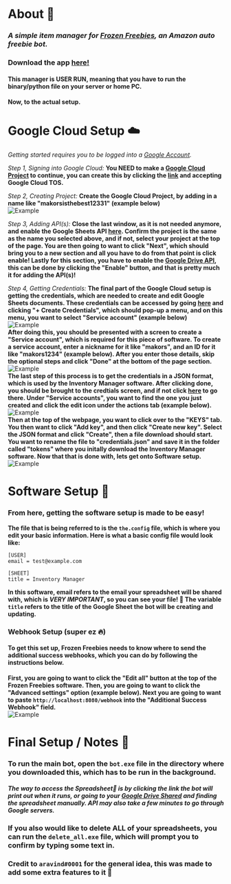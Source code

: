 # About 📜
### *A **simple** item manager for [Frozen Freebies](https://frozensoftware.com/), an Amazon auto freebie bot.*
### Download the app [here!](https://github.com/makors/inventory-manager/releases/download/cool/app.zip)
#### This manager is **USER RUN**, meaning that you have to run the binary/python file on your server or home PC.

#### **Now, to the actual setup.**

# Google Cloud Setup ☁️
*Getting started requires you to be logged into a [Google Account](https://accounts.google.com).*

*Step 1, Signing into Google Cloud:* **You NEED to make a [Google Cloud Project](https://console.cloud.google.com/projectcreate) to continue, you can create this by clicking the [link](https://console.cloud.google.com/projectcreate) and accepting Google Cloud TOS.**

*Step 2, Creating Project:* **Create the Google Cloud Project, by adding in a name like "makorsisthebest12331" (example below)**  
![Example](https://i.ibb.co/SvD223Z/image.png)

*Step 3, Adding API(s):* **Close the last window, as it is not needed anymore, and enable the Google Sheets API [here](https://console.cloud.google.com/flows/enableapi?apiid=sheets.googleapis.com). Confirm the project is the same as the name you selected above, and if not, select your project at the top of the page. You are then going to want to click "Next", which should bring you to a new section and all you have to do from that point is click enable! Lastly for this section, you have to enable the [Google Drive API](https://console.cloud.google.com/apis/library/drive.googleapis.com), this can be done by clicking the "Enable" button, and that is pretty much it for adding the API(s)!**

*Step 4, Getting Credentials:* **The final part of the Google Cloud setup is getting the credentials, which are needed to create and edit Google Sheets documents. These credentials can be accessed by going [here](https://console.cloud.google.com/apis/credentials) and clicking "+ Create Credentials", which should pop-up a menu, and on this menu, you want to select "Service account" (example below)**  
![Example](https://i.ibb.co/5WrshR0/image.png)  
**After doing this, you should be presented with a screen to create a "Service account", which is required for this piece of software. To create a service account, enter a nickname for it like "makors", and an ID for it like "makors1234" (example below). After you enter those details, skip the optional steps and click "Done" at the bottom of the page section.**  
![Example](https://i.ibb.co/Y2sqC0h/image.png)  
**The last step of this process is to get the credentials in a JSON format, which is used by the Inventory Manager software. After clicking done, you should be brought to the credtials screen, and if not click [here](https://console.cloud.google.com/apis/credentials) to go there. Under "Service accounts", you want to find the one you just created and click the edit icon under the actions tab (example below).**  
![Example](https://i.ibb.co/cDcMkpQ/image.png)  
**Then at the top of the webpage, you want to click over to the "KEYS" tab. You then want to click "Add key", and then click "Create new key". Select the JSON format and click "Create", then a file download should start. You want to rename the file to "credentials.json" and save it in the folder called "tokens" where you initally download the Inventory Manager software. Now that that is done with, lets get onto Software setup.**  
![Example](https://i.ibb.co/6DQFDvq/image.png)

# Software Setup 💾
### From here, getting the software setup is made to be easy!

**The file that is being referred to is the `the.config` file, which is where you edit your basic information. Here is what a basic config file would look like:**
```
[USER]
email = test@example.com

[SHEET]
title = Inventory Manager
```
**In this software, email refers to the email your spreadsheet will be shared with, which is *VERY IMPORTANT*, so you can see your file! 🎉 The variable `title` refers to the title of the Google Sheet the bot will be creating and updating.**

### Webhook Setup (super ez 🔥)
#### To get this set up, Frozen Freebies needs to know where to send the additional success webhooks, which you can do by following the instructions below.
**First, you are going to want to click the "Edit all" button at the top of the Frozen Freebies software. Then, you are going to want to click the "Advanced settings" option (example below). Next you are going to want to paste `http://localhost:8080/webhook` into the "Additional Success Webhook" field.**  
![Example](https://i.ibb.co/gVmDB4y/image.png)  

# Final Setup / Notes 📄
### To run the main bot, open the `bot.exe` file in the directory where you downloaded this, which has to be run in the background.
#### *The way to access the  Spreadsheet📃 is by clicking the link the bot will print out when it runs, or going to your [Google Drive Shared](https://drive.google.com/drive/u/0/shared-with-me) and finding the spreadsheet manually. API may also take a few minutes to go through Google servers.*
### If you also would like to delete ALL of your spreadsheets, you can run the `delete_all.exe` file, which will prompt you to confirm by typing some text in.
### Credit to `aravind#0001` for the general idea, this was made to add some extra features to it 🎉